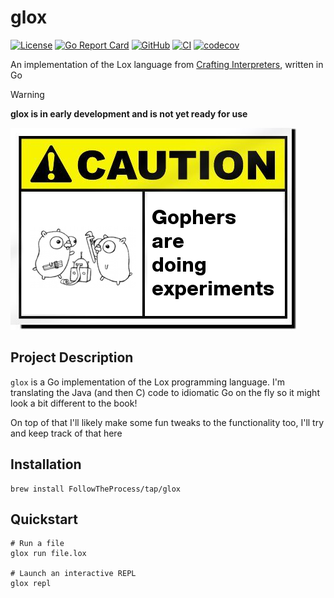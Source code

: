 # glox

[![License](https://img.shields.io/github/license/FollowTheProcess/glox)](https://github.com/FollowTheProcess/glox)
[![Go Report Card](https://goreportcard.com/badge/github.com/FollowTheProcess/glox)](https://goreportcard.com/report/github.com/FollowTheProcess/glox)
[![GitHub](https://img.shields.io/github/v/release/FollowTheProcess/glox?logo=github&sort=semver)](https://github.com/FollowTheProcess/glox)
[![CI](https://github.com/FollowTheProcess/glox/workflows/CI/badge.svg)](https://github.com/FollowTheProcess/glox/actions?query=workflow%3ACI)
[![codecov](https://codecov.io/gh/FollowTheProcess/glox/branch/main/graph/badge.svg)](https://codecov.io/gh/FollowTheProcess/glox)

An implementation of the Lox language from [Crafting Interpreters], written in Go

> [!WARNING]
> **glox is in early development and is not yet ready for use**

![caution](./img/caution.png)

## Project Description

`glox` is a Go implementation of the Lox programming language. I'm translating the Java (and then C) code to idiomatic Go on the fly so it might look a bit different to the book!

On top of that I'll likely make some fun tweaks to the functionality too, I'll try and keep track of that here

## Installation

```shell
brew install FollowTheProcess/tap/glox
```

## Quickstart

```shell
# Run a file
glox run file.lox

# Launch an interactive REPL
glox repl
```

[Crafting Interpreters]: https://craftinginterpreters.com

